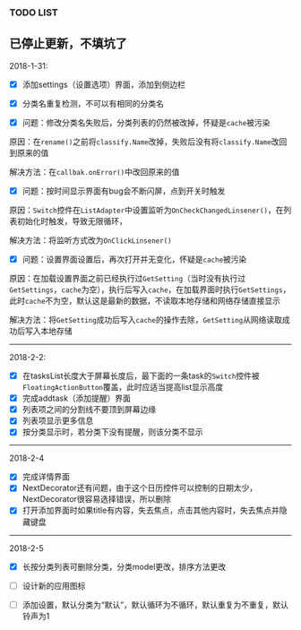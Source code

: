### TODO LIST
已停止更新，不填坑了
---

2018-1-31:

- [x] 添加settings（设置选项）界面，添加到侧边栏
- [x] 分类名重复检测，不可以有相同的分类名


- [x] 问题：修改分类名失败后，分类列表的仍然被改掉，怀疑是`cache`被污染


原因：在`rename()`之前将`classify.Name`改掉，失败后没有将`classify.Name`改回到原来的值

解决方法：在`callbak.onError()`中改回原来的值

- [x] 问题：按时间显示界面有bug会不断闪屏，点到开关时触发

原因：`Switch`控件在`ListAdapter`中设置监听为`OnCheckChangedLinsener()`，在列表初始化时触发，导致无限循环，

解决方法：将监听方式改为`OnClickLinsener()`

- [x] 问题：设置界面设置后，再次打开并无变化，怀疑是`cache`被污染

原因：在加载设置界面之前已经执行过`GetSetting`（当时没有执行过`GetSettings`，`cache`为空），执行后写入`cache`，在加载界面时执行`GetSettings`，此时`cache`不为空，默认这是最新的数据，不读取本地存储和网络存储直接显示

解决方法：将`GetSetting`成功后写入`cache`的操作去除，`GetSetting`从网络读取成功后写入本地存储

---

2018-2-2:

- [x] 在tasksList长度大于屏幕长度后，最下面的一条task的`Switch`控件被`FloatingActionButton`覆盖，此时应适当提高list显示高度
- [x] 完成addtask（添加提醒）界面
- [x] 列表项之间的分割线不要顶到屏幕边缘
- [x] 列表项显示更多信息
- [x] 按分类显示时，若分类下没有提醒，则该分类不显示

---

2018-2-4

- [x] 完成详情界面
- [x] NextDecorator还有问题，由于这个日历控件可以控制的日期太少，NextDecorator很容易选择错误，所以删除
- [x] 打开添加界面时如果title有内容，失去焦点，点击其他内容时，失去焦点并隐藏键盘

---

2018-2-5

- [x] 长按分类列表可删除分类，分类model更改，排序方法更改
- [ ] 设计新的应用图标
- [ ] 添加设置，默认分类为“默认”，默认循环为不循环，默认重复为不重复，默认铃声为1








